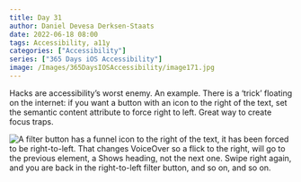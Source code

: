 ```yaml
---
title: Day 31
author: Daniel Devesa Derksen-Staats
date: 2022-06-18 08:00
tags: Accessibility, a11y
categories: ["Accessibility"]
series: ["365 Days iOS Accessibility"]
image: /Images/365DaysIOSAccessibility/image171.jpg
---
```


Hacks are accessibility’s worst enemy. An example. There is a ‘trick’ floating on the internet: if you want a button with an icon to the right of the text, set the semantic content attribute to force right to left. Great way to create focus traps.

![A filter button has a funnel icon to the right of the text, it has been forced to be right-to-left. That changes VoiceOver so a flick to the right, will go to the previous element, a Shows heading, not the next one. Swipe right again, and you are back in the right-to-left filter button, and so on, and so on. ](/Images/365DaysIOSAccessibility/image171.jpg)